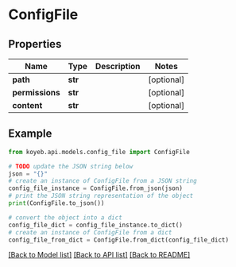 # ConfigFile


## Properties

Name | Type | Description | Notes
------------ | ------------- | ------------- | -------------
**path** | **str** |  | [optional] 
**permissions** | **str** |  | [optional] 
**content** | **str** |  | [optional] 

## Example

```python
from koyeb.api.models.config_file import ConfigFile

# TODO update the JSON string below
json = "{}"
# create an instance of ConfigFile from a JSON string
config_file_instance = ConfigFile.from_json(json)
# print the JSON string representation of the object
print(ConfigFile.to_json())

# convert the object into a dict
config_file_dict = config_file_instance.to_dict()
# create an instance of ConfigFile from a dict
config_file_from_dict = ConfigFile.from_dict(config_file_dict)
```
[[Back to Model list]](../README.md#documentation-for-models) [[Back to API list]](../README.md#documentation-for-api-endpoints) [[Back to README]](../README.md)


